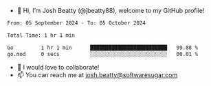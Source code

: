 - 👋 Hi, I’m Josh Beatty (@jbeatty88), welcome to my GitHub profile!

<!--START_SECTION:waka-->

```txt
From: 05 September 2024 - To: 05 October 2024

Total Time: 1 hr 1 min

Go         1 hr 1 min      █████████████████████████   99.88 %
go.mod     0 secs          ░░░░░░░░░░░░░░░░░░░░░░░░░   00.01 %
```

<!--END_SECTION:waka-->

- 💞️ I would love to collaborate!
- 📫 You can reach me at josh.beatty@softwaresugar.com

<!---
jbeatty88/jbeatty88 is a ✨ special ✨ repository because its `README.md` (this file) appears on your GitHub profile.
You can click the Preview link to take a look at your changes.
--->
